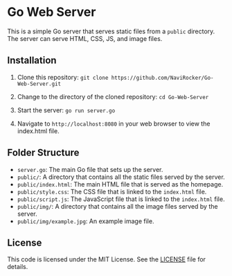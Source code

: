 # Go Web Server

This is a simple Go server that serves static files from a `public` directory. The server can serve HTML, CSS, JS, and image files.

## Installation

1. Clone this repository:
`git clone https://github.com/NaviRocker/Go-Web-Server.git`

2. Change to the directory of the cloned repository:
`cd Go-Web-Server`

3. Start the server:
`go run server.go`


4. Navigate to `http://localhost:8080` in your web browser to view the index.html file.

## Folder Structure
- `server.go`: The main Go file that sets up the server.
- `public/`: A directory that contains all the static files served by the server.
- `public/index.html`: The main HTML file that is served as the homepage.
- `public/style.css`: The CSS file that is linked to the `index.html` file.
- `public/script.js`: The JavaScript file that is linked to the `index.html` file.
- `public/img/`: A directory that contains all the image files served by the server.
- `public/img/example.jpg`: An example image file.

## License

This code is licensed under the MIT License. See the [LICENSE](https://github.com/NaviRocker/Go-Web-Server/blob/main/LICENSE) file for details.





